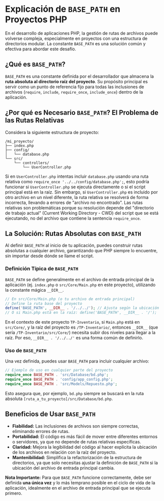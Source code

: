 # Explicación de `BASE_PATH` en Proyectos PHP

En el desarrollo de aplicaciones PHP, la gestión de rutas de archivos puede volverse compleja, especialmente en proyectos con una estructura de directorios modular. La constante `BASE_PATH` es una solución común y efectiva para abordar este desafío.

## ¿Qué es `BASE_PATH`?
`BASE_PATH` es una constante definida por el desarrollador que almacena la **ruta absoluta al directorio raíz del proyecto**. Su propósito principal es servir como un punto de referencia fijo para todas las inclusiones de archivos (`require`, `include`, `require_once`, `include_once`) dentro de la aplicación.

## ¿Por qué es Necesario `BASE_PATH`? El Problema de las Rutas Relativas
Considera la siguiente estructura de proyecto:

```
/mi_proyecto/
├── index.php
├── config/
│   └── database.php
└── src/
    └── controllers/
        └── UserController.php
```
Si en `UserController.php` intentas incluir `database.php` usando una ruta relativa como `require_once '../../config/database.php';`, esto podría funcionar si `UserController.php` se ejecuta directamente o si el script principal está en la raíz. Sin embargo, si `UserController.php` es incluido por otro archivo en un nivel diferente, la ruta relativa se resolverá de forma incorrecta, llevando a errores de "archivo no encontrado".
Las rutas relativas son problemáticas porque su resolución depende del "directorio de trabajo actual" (Current Working Directory - CWD) del script que se está ejecutando, no del archivo que contiene la sentencia `require_once`.

## La Solución: Rutas Absolutas con `BASE_PATH`
Al definir `BASE_PATH` al inicio de tu aplicación, puedes construir rutas absolutas a cualquier archivo, garantizando que PHP siempre lo encuentre, sin importar desde dónde se llame el script.

### Definición Típica de `BASE_PATH`
`BASE_PATH` se define generalmente en el archivo de entrada principal de la aplicación (ej. `index.php` o `src/Core/Main.php` en este proyecto), utilizando la constante mágica `__DIR__`.

```php
// En src/Core/Main.php (o tu archivo de entrada principal)
// Define la ruta base del proyecto
define('BASE_PATH', __DIR__ . '/../../'); // Ajusta según la ubicación de Main.php respecto a la raíz
// O si Main.php está en la raíz: define('BASE_PATH', __DIR__ . '/');
```
En el contexto de este proyecto `TP-Inventario`, si `Main.php` está en `src/Core/`, y la raíz del proyecto es `/TP-Inventario/`, entonces `__DIR__` (que sería `/TP-Inventario/src/Core/`) necesita subir dos niveles para llegar a la raíz. Por eso, `__DIR__ . '/../../'` es una forma común de definirlo.

### Uso de `BASE_PATH`
Una vez definida, puedes usar `BASE_PATH` para incluir cualquier archivo:

```php
// Ejemplo de uso en cualquier parte del proyecto
require_once BASE_PATH . 'src/Database/bd.php';
require_once BASE_PATH . 'config/app_config.php';
require_once BASE_PATH . 'src/Models/Repuesto.php';
```
Esto asegura que, por ejemplo, `bd.php` siempre se buscará en la ruta absoluta `[ruta_a_tu_proyecto]/src/Database/bd.php`.

## Beneficios de Usar `BASE_PATH`
*   **Fiabilidad:** Las inclusiones de archivos son siempre correctas, eliminando errores de rutas.
*   **Portabilidad:** El código es más fácil de mover entre diferentes entornos o servidores, ya que no depende de rutas relativas específicas.
*   **Claridad:** Mejora la legibilidad del código al hacer explícita la ubicación de los archivos en relación con la raíz del proyecto.
*   **Mantenibilidad:** Simplifica la refactorización de la estructura de directorios, ya que solo necesitas ajustar la definición de `BASE_PATH` si la ubicación del archivo de entrada principal cambia.

**Nota Importante:** Para que `BASE_PATH` funcione correctamente, debe ser definida **una única vez** y lo más temprano posible en el ciclo de vida de la aplicación, idealmente en el archivo de entrada principal que se ejecuta primero.
